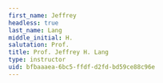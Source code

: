 ```yaml
---
first_name: Jeffrey
headless: true
last_name: Lang
middle_initial: H.
salutation: Prof.
title: Prof. Jeffrey H. Lang
type: instructor
uid: bfbaaaea-6bc5-ffdf-d2fd-bd59ce88c96e
---
```


